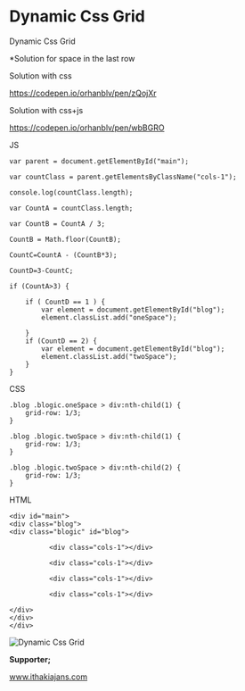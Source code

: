 # Dynamic Css Grid

Dynamic Css Grid

*Solution for space in the last row

Solution with css

https://codepen.io/orhanblv/pen/zQojXr

Solution with css+js

https://codepen.io/orhanblv/pen/wbBGRO

JS
```
var parent = document.getElementById("main");

var countClass = parent.getElementsByClassName("cols-1");

console.log(countClass.length);

var CountA = countClass.length;

var CountB = CountA / 3;

CountB = Math.floor(CountB);

CountC=CountA - (CountB*3);

CountD=3-CountC;

if (CountA>3) {

    if ( CountD == 1 ) {
        var element = document.getElementById("blog");
        element.classList.add("oneSpace");

    }
    if (CountD == 2) {
        var element = document.getElementById("blog");
        element.classList.add("twoSpace");
    }
}
```

CSS
```
.blog .blogic.oneSpace > div:nth-child(1) {
    grid-row: 1/3;
}

.blog .blogic.twoSpace > div:nth-child(1) {
    grid-row: 1/3;
}

.blog .blogic.twoSpace > div:nth-child(2) {
    grid-row: 1/3;
}
```

HTML
```
<div id="main">
<div class="blog">
<div class="blogic" id="blog">
    
          <div class="cols-1"></div>
          
          <div class="cols-1"></div>
          
          <div class="cols-1"></div>
          
          <div class="cols-1"></div>
          
</div>
</div>
</div>
```
![Dynamic Css Grid](https://github.com/obilikvar/Dynamic-Grid/blob/master/dynamic-css-grid-layout.jpg)

**Supporter;**

www.ithakiajans.com
